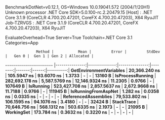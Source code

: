 
BenchmarkDotNet=v0.12.1, OS=Windows 10.0.19041.572 (2004/?/20H1)
Unknown processor
.NET Core SDK=5.0.100-rc.2.20479.15
  [Host]     : .NET Core 3.1.9 (CoreCLR 4.700.20.47201, CoreFX 4.700.20.47203), X64 RyuJIT
  Job-TZRVGS : .NET Core 3.1.9 (CoreCLR 4.700.20.47201, CoreFX 4.700.20.47203), X64 RyuJIT

EvaluateOverhead=True  Server=True  Toolchain=.NET Core 3.1  
Categories=App  

                  Method |           Mean |         Error |         StdDev |   Gen 0 |  Gen 1 | Gen 2 | Allocated |
------------------------ |---------------:|--------------:|---------------:|--------:|-------:|------:|----------:|
 **GetEnvironmentVariables** |  **20,366.240 ns** |   **105.5947 ns** |     **93.6070 ns** |  **1.3733** |      **-** |     **-** |   **13160 B** |
        **IsProcessRunning** | **282,692.178 ns** | **5,587.5769 ns** | **12,146.9324 ns** | **11.2305** | **0.9766** |     **-** |  **107649 B** |
               **IsRunning** | **523,427.708 ns** | **2,857.5637 ns** |  **2,672.9668 ns** | **11.7188** | **0.9766** |     **-** |  **111945 B** |
     **IsRunningFromAspNet** |       **1.282 ns** |     **0.0358 ns** |      **0.0335 ns** |       **-** |      **-** |     **-** |         **-** |
    **ReferencedAssemblies** |  **79,533.802 ns** |   **106.1595 ns** |     **94.1076 ns** |  **3.4180** |      **-** |     **-** |   **32424 B** |
              **StackTrace** |  **70,646.756 ns** |   **568.1312 ns** |    **503.6335 ns** |  **2.1973** |      **-** |     **-** |   **21095 B** |
              **WorkingSet** |     **173.784 ns** |     **0.3632 ns** |      **0.3220 ns** |       **-** |      **-** |     **-** |         **-** |
